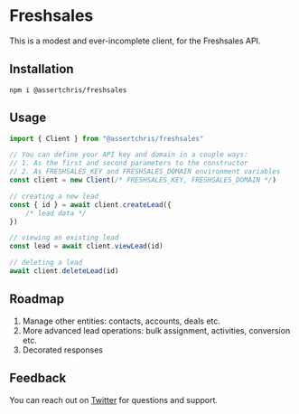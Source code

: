 # Freshsales

This is a modest and ever-incomplete client, for the Freshsales API.

## Installation

```
npm i @assertchris/freshsales
```

## Usage

```js
import { Client } from "@assertchris/freshsales"

// You can define your API key and domain in a couple ways:
// 1. As the first and second parameters to the constructor
// 2. As FRESHSALES_KEY and FRESHSALES_DOMAIN environment variables
const client = new Client(/* FRESHSALES_KEY, FRESHSALES_DOMAIN */)

// creating a new lead
const { id } = await client.createLead({
    /* lead data */
})

// viewing an existing lead
const lead = await client.viewLead(id)

// deleting a lead
await client.deleteLead(id)
```

## Roadmap

1. Manage other entities: contacts, accounts, deals etc.
2. More advanced lead operations: bulk assignment, activities, conversion etc.
3. Decorated responses

## Feedback

You can reach out on [Twitter](https://twitter.com/assertchris) for questions and support.
